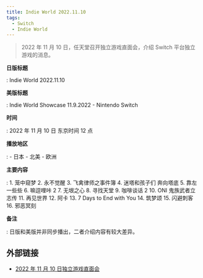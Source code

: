 ```yaml
---
title: Indie World 2022.11.10
tags:
  - Switch
  - Indie World
---
```


> 2022 年 11 月 10 日，任天堂召开独立游戏直面会，介绍 Switch 平台独立游戏的消息。

**日版标题**

:	Indie World 2022.11.10

**美版标题**

:	Indie World Showcase 11.9.2022 - Nintendo Switch

**时间**

:	2022 年 11 月 10 日 东京时间 12 点

**播放地区**

:	- 日本
	- 北美
  	- 欧洲

**主要内容**

:	1. 笼中窥梦
	2. 永不觉醒
	3. 飞禽律师之事件簿
	4. 迷塔和孩子们 奔向塔底
	5. 靠左一些些
	6. 嘛逗哩咔 2
	7. 无垠之心
	8. 寻找天堂
	9. 咖啡谈话 2
	10. ONI 鬼族武者立志传
	11. 再见世界
	12. 阿卡
	13. 7 Days to End with You
	14. 筑梦颂
	15. 闪避刺客
	16. 邪恶冥刻

**备注**

:	日版和美版并非同步播出，二者介绍内容有较大差异。

## 外部链接

- [2022 年 11 月 10 日独立游戏直面会](https://www.bilibili.com/video/BV1re4y117vJ/)
